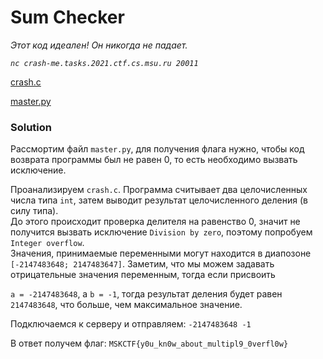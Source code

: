 # Sum Checker
_Этот код идеален! Он никогда не падает._

_`nc crash-me.tasks.2021.ctf.cs.msu.ru 20011`_

[crash.c](crash.c)

[master.py](master.py)

### Solution
Рассмортим файл `master.py`, для получения флага нужно, чтобы код возврата программы был не равен 0, то есть необходимо вызвать исключение.

Проанализируем `crash.c`. Программа считывает два целочисленных числа типа `int`, затем выводит результат целочисленного деления (в силу типа). <br>До этого происходит проверка делителя на равенство 0, значит не получится вызвать исключение `Division by zero`, поэтому попробуем `Integer overflow`. <br>Значения, принимаемые переменными могут находится в диапозоне `[-2147483648; 2147483647]`. Заметим, что мы можем задавать отрицательные значения переменным, тогда если присвоить 

`a = -2147483648`, а `b = -1`, тогда результат деления будет равен `2147483648`, что больше, чем максимальное значение.

Подключаемся к серверу и отправляем: `-2147483648 -1`

В ответ получем флаг: `MSKCTF{y0u_kn0w_about_multipl9_0verfl0w}`
